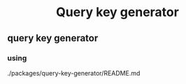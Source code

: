 # <p align="center">Query key generator</p>

## query key generator

### using

./packages/query-key-generator/README.md
